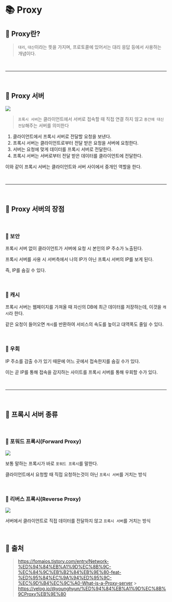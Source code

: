 # 📚 Proxy

## 📕 Proxy란?

> `대리`, `대신`이라는 뜻을 가지며, 프로토콜에 있어서는 대리 응답 등에서 사용하는 개념이다.

<br/>

---

<br/>

## 📕 Proxy 서버

![](https://velog.velcdn.com/images/dtc03003/post/56392a88-9cc4-4e16-a48a-be5da028219b/image.png)

> `프록시 서버`는 클라이언트에서 서버로 접속할 때 직접 연결 하지 않고 `중간에 대신 전달`해주는 서버를 의미한다

1. 클라이언트에서 프록시 서버로 전달할 요청을 보낸다.
2. 프록시 서버는 클라이언트로부터 전달 받은 요청을 서버에 요청한다.
3. 서버는 요청에 맞게 데이터를 프록시 서버로 전달한다.
4. 프록시 서버는 서버로부터 전달 받은 데이터를 클라이언트에 전달한다.

이와 같이 프록시 서버는 클라이언트와 서버 사이에서 중개인 역할을 한다.

<br/>

---

<br/>

## 📕 Proxy 서버의 장점

<br/>

### 📖 보안

프록시 서버 없이 클라이언트가 서버에 요청 시 본인의 IP 주소가 노출된다.

프록시 서버를 사용 시 서버측에서 나의 IP가 아닌 프록시 서버의 IP를 보게 된다.

즉, IP를 숨길 수 있다.

<br/>

### 📖 캐시

프록시 서버는 웹페이지를 가져올 때 자신의 DB에 최근 데이터를 저장하는데, 이것을 `캐시`라 한다.

같은 요청이 들어오면 `캐시`를 반환하여 서비스의 속도를 높이고 대역폭도 줄일 수 있다.

<br/>

### 📖 우회

IP 주소를 감출 수가 있기 때문에 어느 곳에서 접속한지를 숨길 수가 있다.

이는 곧 IP를 통해 접속을 감지하는 사이트를 프록시 서버를 통해 우회할 수가 있다.

<br/>

---

<br/>

## 📕 프록시 서버 종류

<br/>

### 📖 포워드 프록시(Forward Proxy)

![](https://velog.velcdn.com/images/dtc03003/post/508c4ec2-0365-4d19-9797-0c99ae0de76d/image.png)

보통 말하는 프록시가 바로 `포워드 프록시`를 말한다.

클라이언트에서 요청할 때 직접 요청하는것이 아닌 `프록시 서버`를 거치는 방식

<br/>

### 📖 리버스 프록시(Reverse Proxy)

![](https://velog.velcdn.com/images/dtc03003/post/886fbf2a-3c3f-43e6-9773-b178db2eb729/image.png)

서버에서 클라이언트로 직접 데이터를 전달하지 않고 `프록시 서버`를 거치는 방식

<br/>

## 📕 출처

> https://fomaios.tistory.com/entry/Network-%ED%94%84%EB%A1%9D%EC%8B%9C-%EC%84%9C%EB%B2%84%EB%9E%80-feat-%ED%95%84%EC%9A%94%ED%95%9C-%EC%9D%B4%EC%9C%A0-What-is-a-Proxy-server > https://velog.io/@younghyun/%ED%94%84%EB%A1%9D%EC%8B%9CProxy%EB%9E%80
